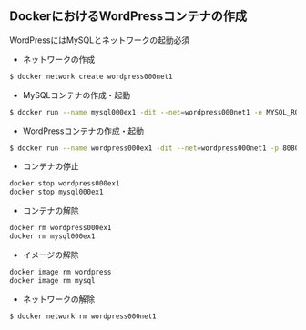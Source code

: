 ## DockerにおけるWordPressコンテナの作成

WordPressにはMySQLとネットワークの起動必須

- ネットワークの作成
```sh
$ docker network create wordpress000net1
```

- MySQLコンテナの作成・起動
```sh
$ docker run --name mysql000ex1 -dit --net=wordpress000net1 -e MYSQL_ROOT_PASSWORD=myrootpass -e MYSQL_DATABASE=wordpress000db -e MYSQL_USER=wordpress000kun -e MYSQL_PASSWORD=wkunpass mysql --character-set-server=utf8 --collation-server=utf8_general_ci --default-authentication-plugin=mysql_native_password 
```

- WordPressコンテナの作成・起動
```sh
$ docker run --name wordpress000ex1 -dit --net=wordpress000net1 -p 8080:80 -e WORDPRESS_DB_HOST=mysql000ex1 -e WORDPRESS_DB_NAME=wordpress000db -e WORDPRESS_DB_USER=wordpress000kun -e WORDPRESS_DB_PASSWORD=wkunpass wordpress
```

- コンテナの停止
```sh
docker stop wordpress000ex1
docker stop mysql000ex1
```

- コンテナの解除
```sh
docker rm wordpress000ex1
docker rm mysql000ex1
```
- イメージの解除
```sh
docker image rm wordpress
docker image rm mysql
```
- ネットワークの解除
```sh
$ docker network rm wordpress000net1
```